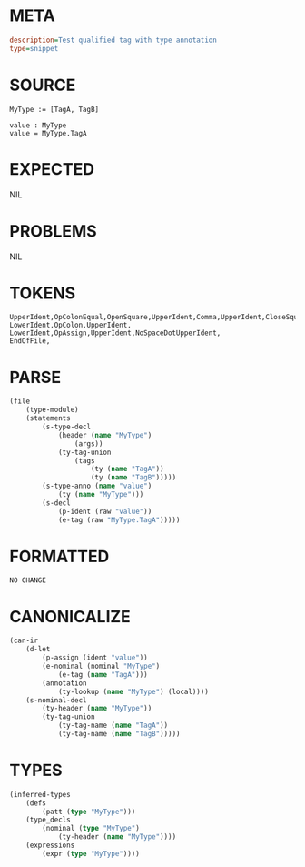 # META
~~~ini
description=Test qualified tag with type annotation
type=snippet
~~~
# SOURCE
~~~roc
MyType := [TagA, TagB]

value : MyType
value = MyType.TagA
~~~
# EXPECTED
NIL
# PROBLEMS
NIL
# TOKENS
~~~zig
UpperIdent,OpColonEqual,OpenSquare,UpperIdent,Comma,UpperIdent,CloseSquare,
LowerIdent,OpColon,UpperIdent,
LowerIdent,OpAssign,UpperIdent,NoSpaceDotUpperIdent,
EndOfFile,
~~~
# PARSE
~~~clojure
(file
	(type-module)
	(statements
		(s-type-decl
			(header (name "MyType")
				(args))
			(ty-tag-union
				(tags
					(ty (name "TagA"))
					(ty (name "TagB")))))
		(s-type-anno (name "value")
			(ty (name "MyType")))
		(s-decl
			(p-ident (raw "value"))
			(e-tag (raw "MyType.TagA")))))
~~~
# FORMATTED
~~~roc
NO CHANGE
~~~
# CANONICALIZE
~~~clojure
(can-ir
	(d-let
		(p-assign (ident "value"))
		(e-nominal (nominal "MyType")
			(e-tag (name "TagA")))
		(annotation
			(ty-lookup (name "MyType") (local))))
	(s-nominal-decl
		(ty-header (name "MyType"))
		(ty-tag-union
			(ty-tag-name (name "TagA"))
			(ty-tag-name (name "TagB")))))
~~~
# TYPES
~~~clojure
(inferred-types
	(defs
		(patt (type "MyType")))
	(type_decls
		(nominal (type "MyType")
			(ty-header (name "MyType"))))
	(expressions
		(expr (type "MyType"))))
~~~
